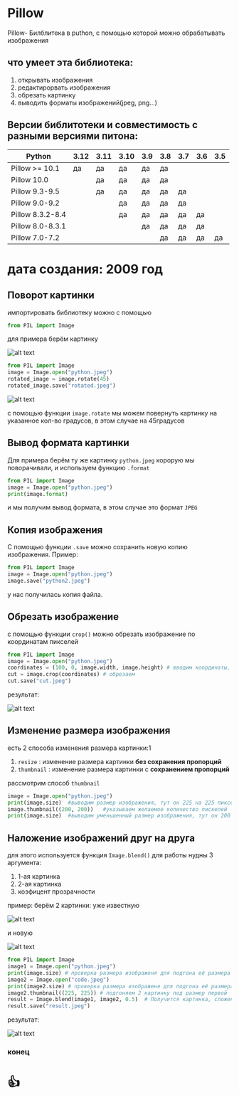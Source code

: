 # Pillow
Pillow- Билблитека в puthon, c помощью которой можно обрабатывать изображения
## что умеет эта библиотека:
1.  открывать изображения
2.  редактирорвать изображения
3.  обрезать картинку
4.  выводить форматы изображений(jpeg, png...)  
## Версии библитотеки и совместимость с разными версиями питона:

|Python          | 3.12    | 3.11   | 3.10   | 3.9   | 3.8   | 3.7   | 3.6   | 3.5   |
|----------------|---------|--------|--------|-------|-------|-------|-------|-------|
|Pillow >= 10.1  | да      | да     | да     | да    | да    |       |       |       |
| Pillow 10.0    |         | да     | да     | да    | да    |       |       |       |
|Pillow 9.3-9.5  |         | да     | да     | да    | да    | да    |       |       |
|Pillow 9.0-9.2  |         |        | да     | да    | да    | да    |       |       |
|Pillow 8.3.2-8.4|         |        | да     | да    | да    | да    | да    |       |
|Pillow 8.0-8.3.1|         |        |        | да    | да    | да    | да    |       |
|Pillow 7.0-7.2  |         |        |        |       | да    | да    | да    | да    |

# __дата создания: 2009 год__
## Поворот картинки
импортировать библиотеку можно с помощью 
```python
from PIL import Image
```
для примера берём картинку

![alt text](https://github.com/user-attachments/assets/516bdb06-c260-48d2-bebf-ebf2730cb4e6)

```python
from PIL import Image
image = Image.open("python.jpeg")
rotated_image = image.rotate(45)
rotated_image.save("rotated.jpeg")
```

![alt text](https://github.com/user-attachments/assets/552c0e55-4b77-482a-ad3d-4607d404a659)

c помощью функции `image.rotate` мы можем повернуть картинку на указанное кол-во градусов, в этом случае на 45градусов

## Вывод формата картинки
Для примера берём ту же картинку `python.jpeg` корорую мы поворачивали, и используем функцию `.format`
```python
from PIL import Image
image = Image.open("python.jpeg")
print(image.format)
```
и мы получим вывод формата, в этом случае это формат `JPEG`

## Копия изображения 
С помощью  функции `.save` можно сохранить новую копию изображения. Пример:

```python
from PIL import Image
image = Image.open("python.jpeg")
image.save("python2.jpeg")
```
у нас получилась копия файла.
## Обрезать изображение
с помощью функции `crop()` можно обрезать изображение по координатам пикселей
```python
from PIL import Image
image = Image.open("python.jpeg")
coordinates = (100, 0, image.width, image.height) # вводим координаты, которые хотим обрезать
cut = image.crop(coordinates) # обрезаем
cut.save("cut.jpeg")
```
результат:

![alt text](https://github.com/user-attachments/assets/c6c467bc-8b93-4dfa-ad81-336f9f1007a7)

## Изменение размера изображения
есть 2 способа изменения размера картинки:1
1.  `resize` : изменение размера картинки __без сохранения пропорций__
2.  `thumbnail` : изменение размера картинки с __сохранением пропорций__

рассмотрим способ `thumbnail`
```python
image = Image.open("python.jpeg")
print(image.size)  #выводим размер изображения, тут он 225 на 225 пикселей
image.thumbnail((200, 200))   #указываем желаемое количество пискелей
print(image.size)  #выводим уменьшенный размер изображения, тут он 200 на 200 пикселей
```

## Наложение изображений друг на друга
для этого используется функция `Image.blend()`
для работы нудны 3 аргумента:
1.  1-ая картинка
2.  2-ая картинка
3.  коэфицент прозрачности

пример:
берём 2 картинки:
уже известную

![alt text](https://github.com/user-attachments/assets/516bdb06-c260-48d2-bebf-ebf2730cb4e6)

и новую

![alt text](https://github.com/user-attachments/assets/3f34b4b5-fb5b-4b5f-9265-30a84650f58b)

```python
from PIL import Image
image1 = Image.open("python.jpeg")
print(image.size) # проверка размера изображеня для подгона её размера
image2 = Image.open("code.jpeg")
print(image2.size) # проверка размера изображеня для подгона её размера
image2.thumbnail((225, 225)) # подгоняем 2 картинку под размер первой
result = Image.blend(image1, image2, 0.5)  # Получится картинка, сложенная из двух
result.save("result.jpeg")
```

результат: 

![alt text](https://github.com/user-attachments/assets/a74e39f6-3ebf-4224-ab7c-f9419236f73d)


### конец
# :+1:

